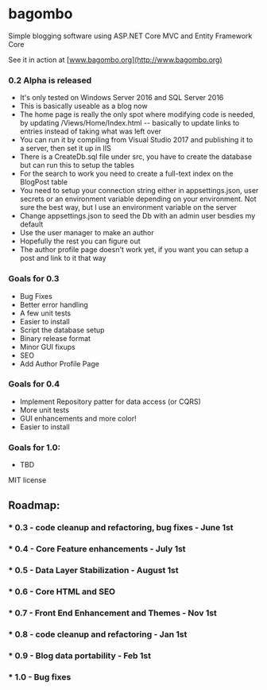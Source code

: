 # bagombo

Simple blogging software using ASP.NET Core MVC and Entity Framework Core

See it in action at [www.bagombo.org](http://www.bagombo.org)

### 0.2 Alpha is released
* It's only tested on Windows Server 2016 and SQL Server 2016
* This is basically useable as a blog now
* The home page is really the only spot where modifying code is needed, by updating /Views/Home/Index.html -- basically to update links to entries instead of taking what was left over
* You can run it by compiling from Visual Studio 2017 and publishing it to a server, then set it up in IIS
* There is a CreateDb.sql file under src, you have to create the database but can run this to setup the tables
* For the search to work you need to create a full-text index on the BlogPost table
* You need to setup your connection string either in appsettings.json, user secrets or an environment variable depending on your environment.  Not sure the best way, but I use an environment variable on the server
* Change appsettings.json to seed the Db with an admin user besdies my default
* Use the user manager to make an author
* Hopefully the rest you can figure out
* The author profile page doesn't work yet, if you want you can setup a post and link to it that way

### Goals for 0.3
* Bug Fixes
* Better error handling
* A few unit tests
* Easier to install
* Script the database setup
* Binary release format
* Minor GUI fixups
* SEO
* Add Author Profile Page

### Goals for 0.4
* Implement Repository patter for data access (or CQRS)
* More unit tests
* GUI enhancements and more color!
* Easier to install

### Goals for 1.0:
* TBD

MIT license

## Roadmap:
### * 0.3 - code cleanup and refactoring, bug fixes - June 1st
### * 0.4 - Core Feature enhancements - July 1st
### * 0.5 - Data Layer Stabilization - August 1st
### * 0.6 - Core HTML and SEO 
### * 0.7 - Front End Enhancement and Themes - Nov 1st
### * 0.8 - code cleanup and refactoring - Jan 1st
### * 0.9 - Blog data portability - Feb 1st
### * 1.0 - Bug fixes




